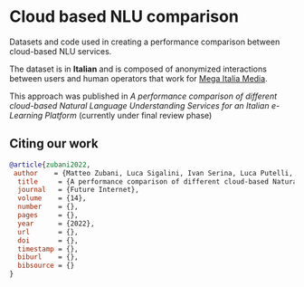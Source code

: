 # Cloud based NLU comparison
Datasets and code used in creating a performance comparison between cloud-based NLU services.

The dataset is in **Italian** and is composed of anonymized interactions between users and human operators that work for [Mega Italia Media](https://www.megaitaliamedia.com/it/).

This approach was published in *A performance comparison of different cloud-based Natural Language Understanding Services for an Italian e-Learning Platform* (currently under final review phase)


## Citing our work

```BibTex
@article{zubani2022,
 author    = {Matteo Zubani, Luca Sigalini, Ivan Serina, Luca Putelli, Alfonso E. Gerevini, Mattia Chiari},
  title     = {A performance comparison of different cloud-based Natural Language Understanding Services for an Italian e-Learning Platform},
  journal   = {Future Internet},
  volume    = {14},
  number    = {},
  pages     = {},
  year      = {2022},
  url       = {},
  doi       = {},
  timestamp = {},
  biburl    = {},
  bibsource = {}
}
```